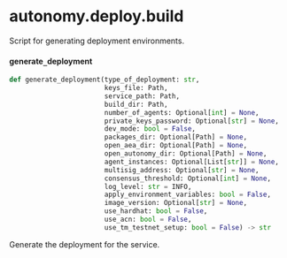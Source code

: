 <a id="autonomy.deploy.build"></a>

# autonomy.deploy.build

Script for generating deployment environments.

<a id="autonomy.deploy.build.generate_deployment"></a>

#### generate`_`deployment

```python
def generate_deployment(type_of_deployment: str,
                        keys_file: Path,
                        service_path: Path,
                        build_dir: Path,
                        number_of_agents: Optional[int] = None,
                        private_keys_password: Optional[str] = None,
                        dev_mode: bool = False,
                        packages_dir: Optional[Path] = None,
                        open_aea_dir: Optional[Path] = None,
                        open_autonomy_dir: Optional[Path] = None,
                        agent_instances: Optional[List[str]] = None,
                        multisig_address: Optional[str] = None,
                        consensus_threshold: Optional[int] = None,
                        log_level: str = INFO,
                        apply_environment_variables: bool = False,
                        image_version: Optional[str] = None,
                        use_hardhat: bool = False,
                        use_acn: bool = False,
                        use_tm_testnet_setup: bool = False) -> str
```

Generate the deployment for the service.

